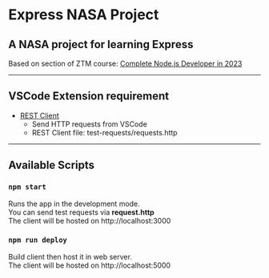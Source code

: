 # Express NASA Project

## A NASA project for learning Express

Based on section of ZTM course: [Complete Node.js Developer in 2023](https://zerotomastery.io/courses/learn-node-js/)

---

## VSCode Extension requirement

- [REST Client](https://marketplace.visualstudio.com/items?itemName=humao.rest-client)
  - Send HTTP requests from VSCode
  - REST Client file: test-requests/requests.http

---

## Available Scripts

### `npm start`

Runs the app in the development mode.<br />
You can send test requests via **request.http**<br />
The client will be hosted on http://localhost:3000<br />

### `npm run deploy`

Build client then host it in web server.<br/>
The client will be hosted on http://localhost:5000<br />

